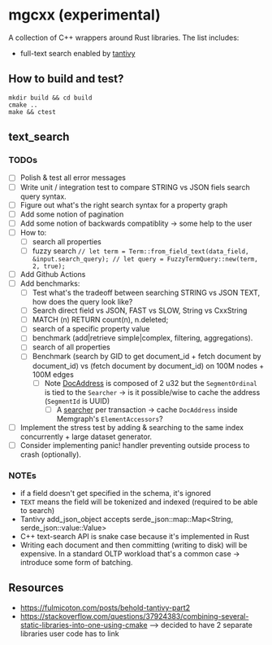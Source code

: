# mgcxx (experimental)

A collection of C++ wrappers around Rust libraries.
The list includes:
  * full-text search enabled by [tantivy](https://github.com/quickwit-oss/tantivy)

## How to build and test?

```
mkdir build && cd build
cmake ..
make && ctest
```

## text_search

### TODOs

- [ ] Polish & test all error messages
- [ ] Write unit / integration test to compare STRING vs JSON fiels search query syntax.
- [ ] Figure out what's the right search syntax for a property graph
- [ ] Add some notion of pagination
- [ ] Add some notion of backwards compatiblity -> some help to the user
- [ ] How to:
    - [ ] search all properties
    - [ ] fuzzy search
          ```
          // let term = Term::from_field_text(data_field, &input.search_query);
          // let query = FuzzyTermQuery::new(term, 2, true);
          ```
- [ ] Add Github Actions
- [ ] Add benchmarks:
    - [ ] Test what's the tradeoff between searching STRING vs JSON TEXT, how does the query look like?
    - [ ] Search direct field vs JSON, FAST vs SLOW, String vs CxxString
    - [ ] MATCH (n) RETURN count(n), n.deleted;
    - [ ] search of a specific property value
    - [ ] benchmark (add|retrieve simple|complex, filtering, aggregations).
    - [ ] search of all properties
    - [ ] Benchmark (search by GID to get document_id + fetch document by document_id) vs (fetch document by document_id) on 100M nodes + 100M edges
        - [ ] Note [DocAddress](https://docs.rs/tantivy/latest/tantivy/struct.DocAddress.html) is composed of 2 u32 but the `SegmentOrdinal` is tied to the `Searcher` -> is it possible/wise to cache the address (`SegmentId` is UUID)
            - [ ] A [searcher](https://docs.rs/tantivy/latest/tantivy/struct.IndexReader.html#method.searcher) per transaction -> cache `DocAddress` inside Memgraph's `ElementAccessors`?
- [ ] Implement the stress test by adding & searching to the same index concurrently + large dataset generator.
- [ ] Consider implementing panic! handler preventing outside process to crash (optionally).

### NOTEs

* if a field doesn't get specified in the schema, it's ignored
* `TEXT` means the field will be tokenized and indexed (required to be able to
  search)
* Tantivy add_json_object accepts serde_json::map::Map<String, serde_json::value::Value>
* C++ text-search API is snake case because it's implemented in Rust
* Writing each document and then committing (writing to disk) will be
  expensive. In a standard OLTP workload that's a common case -> introduce some
  form of batching.

## Resources

* https://fulmicoton.com/posts/behold-tantivy-part2
* https://stackoverflow.com/questions/37924383/combining-several-static-libraries-into-one-using-cmake
    --> decided to have 2 separate libraries user code has to link
